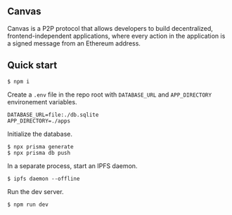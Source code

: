 ## Canvas

Canvas is a P2P protocol that allows developers to build
decentralized, frontend-independent applications, where every action
in the application is a signed message from an Ethereum address.

## Quick start

```
$ npm i
```

Create a `.env` file in the repo root with `DATABASE_URL` and `APP_DIRECTORY` environement variables.

```
DATABASE_URL=file:./db.sqlite
APP_DIRECTORY=./apps
```

Initialize the database.

```
$ npx prisma generate
$ npx prisma db push
```

In a separate process, start an IPFS daemon.

```
$ ipfs daemon --offline
```

Run the dev server.

```
$ npm run dev
```
